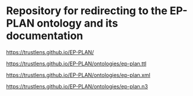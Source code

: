 
Repository for redirecting to the EP-PLAN ontology and its documentation
===================

https://trustlens.github.io/EP-PLAN/

https://trustlens.github.io/EP-PLAN/ontologies/ep-plan.ttl 

https://trustlens.github.io/EP-PLAN/ontologies/ep-plan.xml

https://trustlens.github.io/EP-PLAN/ontologies/ep-plan.n3 


